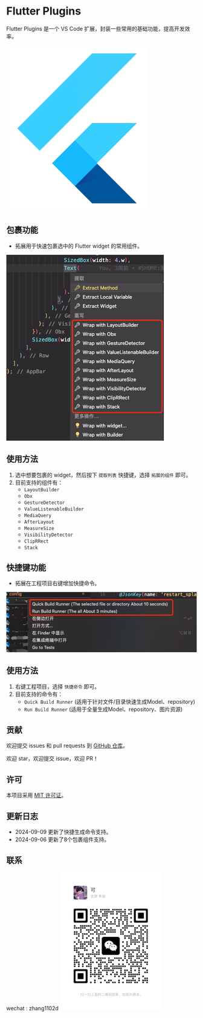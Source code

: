 # Flutter Plugins

Flutter Plugins 是一个 VS Code 扩展，封装一些常用的基础功能，提高开发效率。

![Flutter Plugins Logo](./images/logo.webp)

## 包裹功能

- 拓展用于快速包裹选中的 Flutter widget 的常用组件。

![Wrap Feature](./images/hit_image.png)

## 使用方法

1. 选中想要包裹的 widget，然后按下 `提取列表` 快捷键，选择 `拓展的组件` 即可。
2. 目前支持的组件有：
    - `LayoutBuilder`
    - `Obx`
    - `GestureDetector`
    - `ValueListenableBuilder`
    - `MediaQuery`
    - `AfterLayout`
    - `MeasureSize`
    - `VisibilityDetector`
    - `ClipRRect`
    - `Stack`

## 快捷键功能

- 拓展在工程项目右键增加快捷命令。

![Shortcut Feature](./images/hit_order.png)

## 使用方法

1. 右键工程项目，选择 `快捷命令` 即可。
2. 目前支持的命令有：
    - `Quick Build Runner` (适用于针对文件/目录快速生成Model、repository) 
    - `Run Build Runner` (适用于全量生成Model、repository、图片资源)

## 贡献

欢迎提交 issues 和 pull requests 到 [GitHub 仓库](https://github.com/ke112/vscode_plugins)。

欢迎 star，欢迎提交 issue，欢迎 PR！

## 许可

本项目采用 [MIT 许可证](LICENSE)。

## 更新日志

- 2024-09-09 更新了快捷生成命令支持。
- 2024-09-06 更新了8个包裹组件支持。
  

## 联系
wechat : zhang1102d
![Wrap Feature](./images/wechat.JPG)
